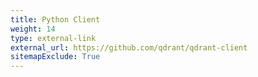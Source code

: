 ```yaml
---
title: Python Client
weight: 14
type: external-link
external_url: https://github.com/qdrant/qdrant-client
sitemapExclude: True
---
```

